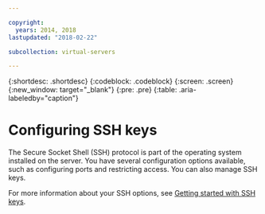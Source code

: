 ```yaml
---

copyright:
  years: 2014, 2018
lastupdated: "2018-02-22"

subcollection: virtual-servers

---
```




{:shortdesc: .shortdesc}
{:codeblock: .codeblock}
{:screen: .screen}
{:new_window: target="_blank"}
{:pre: .pre}
{:table: .aria-labeledby="caption"}

# Configuring SSH keys
The Secure Socket Shell (SSH) protocol is part of the operating system installed on the server. You have several configuration options available, such as configuring ports and restricting access. You can also manage SSH keys.

For more information about your SSH options, see [Getting started with SSH keys](/docs/infrastructure/ssh-keys?topic=ssh-keys-getting-started-tutorial).
